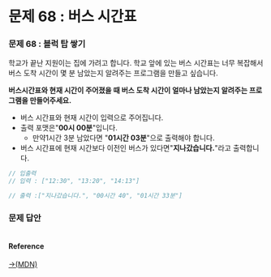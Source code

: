 # 문제 68 : 버스 시간표

### 문제 68 : 블럭 탑 쌓기

학교가 끝난 지원이는 집에 가려고 합니다. 학교 앞에 있는 버스 시간표는 너무 복잡해서 버스 도착 시간이 몇 분 남았는지 알려주는 프로그램을 만들고 싶습니다. 

**버스시간표와 현재 시간이 주어졌을 때 버스 도착 시간이 얼마나 남았는지 알려주는 프로그램을 만들어주세요.**                                                                                      

* 버스 시간표와 현재 시간이 입력으로 주어집니다.
* 출력 포맷은"**00시 00분**"입니다.                                                                                                                                               
  * 만약1시간 3분 남았다면 "**01시간 03분**"으로 출력해야 합니다.
* 버스 시간표에 현재 시간보다 이전인 버스가 있다면"**지나갔습니다.**"라고 출력합니다.

```javascript
// 입출력
// 입력 : ["12:30", "13:20", "14:13"]

// 출력 :["지나갔습니다.", "00시간 40", "01시간 33분"]
```



### 문제 답안



```javascript

```

#### Reference

[→\(MDN\)](https://developer.mozilla.org/ko/docs/Web/JavaScript/Reference/Global_Objects/Date/Date)

